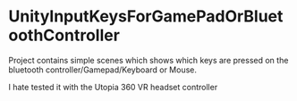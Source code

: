 # UnityInputKeysForGamePadOrBluetoothController
Project contains simple scenes which shows which keys are pressed on the bluetooth controller/Gamepad/Keyboard or Mouse.

I hate tested it with the Utopia 360 VR headset controller
